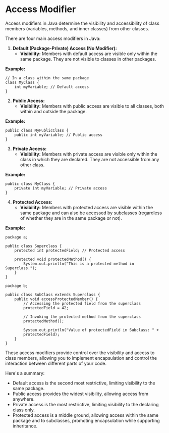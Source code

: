 # Access Modifier

Access modifiers in Java determine the visibility and accessibility of
class members (variables, methods, and inner classes) from other classes.

There are four main access modifiers in Java:

1. **Default (Package-Private) Access (No Modifier):**
   - **Visibility:** Members with default access are visible only
   within the same package. They are not visible to classes in other
   packages.

**Example:**
```
// In a class within the same package
class MyClass {
    int myVariable; // Default access
}
```

2. **Public Access:**
   - **Visibility:** Members with public access are visible to all
   classes, both within and outside the package.

**Example:**
```
public class MyPublicClass {
    public int myVariable; // Public access
}
```

3. **Private Access:**
   - **Visibility:** Members with private access are visible only
   within the class in which they are declared. They are not accessible
   from any other class.

**Example:**
```
public class MyClass {
    private int myVariable; // Private access
}
```

4. **Protected Access:**
   - **Visibility:** Members with protected access are visible within
   the same package and can also be accessed by subclasses (regardless
   of whether they are in the same package or not).

**Example:**
```
package a;

public class Superclass {
    protected int protectedField; // Protected access
    
    protected void protectedMethod() {
        System.out.println("This is a protected method in Superclass.");
    }
}

package b;

public class SubClass extends Superclass {
    public void accessProtectedMember() {
        // Accessing the protected field from the superclass
        protectedField = 42;
        
        // Invoking the protected method from the superclass
        protectedMethod();
        
        System.out.println("Value of protectedField in Subclass: " +
        protectedField);
    }
}
```

These access modifiers provide control over the visibility and access
to class members, allowing you to implement encapsulation and control
the interaction between different parts of your code.

Here's a summary:

- Default access is the second most restrictive, limiting visibility
to the same package.
- Public access provides the widest visibility, allowing access from
anywhere.
- Private access is the most restrictive, limiting visibility to the
declaring class only.
- Protected access is a middle ground, allowing access within the same
package and to subclasses, promoting encapsulation while supporting
inheritance.

